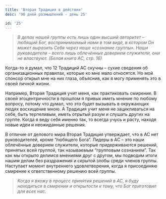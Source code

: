 ```yaml
---
title: 'Вторая Традиция в действии'
desc: '90 дней размышлений - день 25'

id: '25'
---
```


> _В делах нашей группы есть лишь один высший авторитет – любящий Бог,
> воспринимаемый нами в том виде, в котором Он может выразить Себя через наше
> «сознание группы». Наши руководители – всего лишь облечённые доверием
> служители, они не властвуют. (Белая книга АС, стр. 16)_

Когда-то я думал, что 12 Традиций АС скучны – сухие сведения об
организационных правилах, которые ко мне мало относятся. Но мой спонсор открыл
мне на них глаза, объяснив, как я могу применять это в своей личной жизни.

Например, Вторая Традиция учит меня, как практиковать смирение. В своей
эгоцентричности в прошлом я привык иметь мнение по любому вопросу, потому что
думал, что это будет вызывать в окружающих людях восхищение мною. А Традиция
учит меня не зацикливаться на себе, быть терпеливым, иметь отрытый разум и
слушать других на группе. Когда я веду себя именно так, то всегда учусь и
расту, находя новые идеи и неожиданные решения.

В отличие от делового мира Вторая Традиция утверждает, что в АС нет
руководителей, кроме “любящего Бога”. Лидеры в АС – это наши облечённые
доверием служители, которые придерживаются решений, принятых всей группой, так
называемым “групповым сознанием”. Так как мы открыто делимся мнениями друг с
другом, мы подводим итоги нашим делам без раздражения и скрытой злобы среди
членов группы. Наступает момент внутреннего удовлетворения, когда я
присоединяю смирение к ответственному решению всей группы.

> _Когда я вхожу в процесс принятия решений в АС, я буду находиться в смирении
> и открытости к тому, что Бог приготовил для всех нас._
